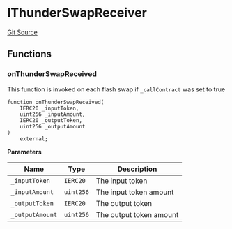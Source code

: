 # IThunderSwapReceiver
[Git Source](https://github.com/Sahil-Gujrati/thunder-swap/blob/3fd7cb494e239f3a5cfc07b6750a10fc84968ecc/src/interfaces/IThunderSwapReceiver.sol)


## Functions
### onThunderSwapReceived

This function is invoked on each flash swap if `_callContract` was set to true


```solidity
function onThunderSwapReceived(
    IERC20 _inputToken,
    uint256 _inputAmount,
    IERC20 _outputToken,
    uint256 _outputAmount
)
    external;
```
**Parameters**

|Name|Type|Description|
|----|----|-----------|
|`_inputToken`|`IERC20`|The input token|
|`_inputAmount`|`uint256`|The input token amount|
|`_outputToken`|`IERC20`|The output token|
|`_outputAmount`|`uint256`|The output token amount|


